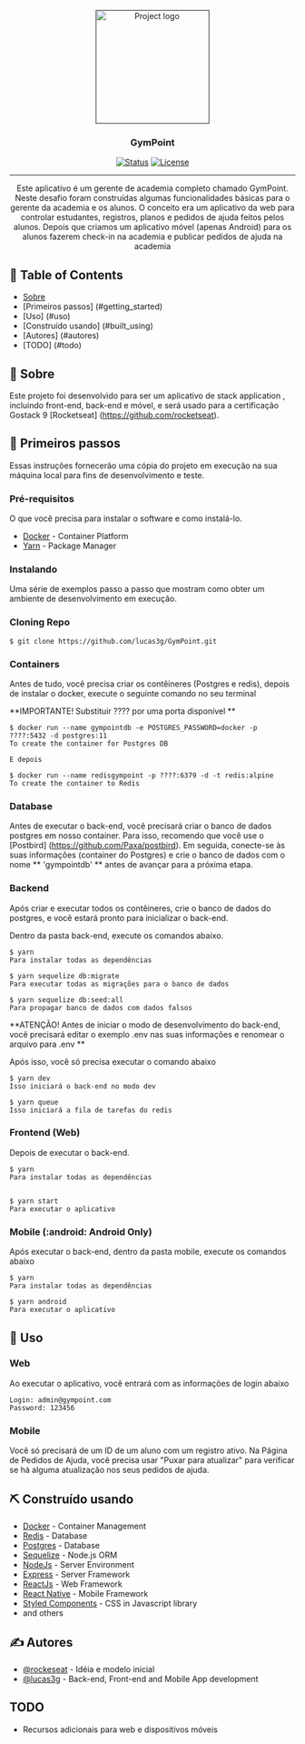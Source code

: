 <p align="center">
  <a href="" rel="noopener">
 <img width=200px src="https://github.com/Rocketseat/bootcamp-gostack-desafio-02/raw/master/.github/logo.png" alt="Project logo"></a>
</p>

<h3 align="center">GymPoint</h3>

<div align="center">

[![Status](https://img.shields.io/badge/status-active-success.svg)]()
[![License](https://img.shields.io/badge/license-MIT-blue.svg)](/LICENSE)

</div>

---

<p align="center"> Este aplicativo é um gerente de academia completo chamado GymPoint. <br> Neste desafio foram construídas algumas funcionalidades básicas para o gerente da academia e os alunos. O conceito era um aplicativo da web para controlar estudantes, registros, planos e pedidos de ajuda feitos pelos alunos. Depois que criamos um aplicativo móvel (apenas Android) para os alunos fazerem check-in na academia e publicar pedidos de ajuda na academia 
    <br> 
</p>

## 📝 Table of Contents

- [Sobre](#about)
- [Primeiros passos] (#getting_started)
- [Uso] (#uso)
- [Construído usando] (#built_using)
- [Autores] (#autores)
- [TODO] (#todo)

## 🧐 Sobre <a name = "about"></a>

Este projeto foi desenvolvido para ser um aplicativo de stack application , incluindo front-end, back-end e móvel, e será usado para a certificação Gostack 9 [Rocketseat] (https://github.com/rocketseat).

## 🏁 Primeiros passos <a name = "getting_started"></a>

Essas instruções fornecerão uma cópia do projeto em execução na sua máquina local para fins de desenvolvimento e teste.

### Pré-requisitos

O que você precisa para instalar o software e como instalá-lo.

- [Docker](https://www.docker.com/) - Container Platform
- [Yarn](https://yarnpkg.com/lang/en/) - Package Manager

### Instalando

Uma série de exemplos passo a passo que mostram como obter um ambiente de desenvolvimento em execução.

### Cloning Repo

```
$ git clone https://github.com/lucas3g/GymPoint.git
```

### Containers

Antes de tudo, você precisa criar os contêineres (Postgres e redis), depois de instalar o docker, execute o seguinte comando no seu terminal

**IMPORTANTE! Substituir ???? por uma porta disponível **

```
$ docker run --name gympointdb -e POSTGRES_PASSWORD=docker -p ????:5432 -d postgres:11
To create the container for Postgres DB

E depois

$ docker run --name redisgympoint -p ????:6379 -d -t redis:alpine
To create the container to Redis

```

### Database

Antes de executar o back-end, você precisará criar o banco de dados postgres em nosso container. Para isso, recomendo que você use o [Postbird] (https://github.com/Paxa/postbird). Em seguida, conecte-se às suas informações (container do Postgres) e crie o banco de dados com o nome ** 'gympointdb' ** antes de avançar para a próxima etapa.

### Backend

Após criar e executar todos os contêineres, crie o banco de dados do postgres, e você estará pronto para inicializar o back-end.

Dentro da pasta back-end, execute os comandos abaixo.

```
$ yarn
Para instalar todas as dependências

$ yarn sequelize db:migrate
Para executar todas as migrações para o banco de dados

$ yarn sequelize db:seed:all
Para propagar banco de dados com dados falsos
```


**ATENÇÃO! Antes de iniciar o modo de desenvolvimento do back-end, você precisará editar o exemplo .env nas suas informações e renomear o arquivo para .env **

Após isso, você só precisa executar o comando abaixo

```
$ yarn dev
Isso iniciará o back-end no modo dev

$ yarn queue
Isso iniciará a fila de tarefas do redis
```

### Frontend (Web)

Depois de executar o back-end.

```
$ yarn
Para instalar todas as dependências


$ yarn start
Para executar o aplicativo
```

### Mobile (:android: Android Only)

Após executar o back-end, dentro da pasta mobile, execute os comandos abaixo

```
$ yarn
Para instalar todas as dependências

$ yarn android
Para executar o aplicativo
```

## 🎈 Uso<a name="usage"></a>

### Web

Ao executar o aplicativo, você entrará com as informações de login abaixo

```
Login: admin@gympoint.com
Password: 123456
```

### Mobile

Você só precisará de um ID de um aluno com um registro ativo.
Na Página de Pedidos de Ajuda, você precisa usar "Puxar para atualizar" para verificar se há alguma atualização nos seus pedidos de ajuda.

## ⛏️ Construído usando <a name = "built_using"></a>

- [Docker](https://www.docker.com/) - Container Management
- [Redis](https://redis.io/) - Database
- [Postgres](https://www.postgressql.org/) - Database
- [Sequelize](https://sequelize.org/) - Node.js ORM
- [NodeJs](https://nodejs.org/en/) - Server Environment
- [Express](https://expressjs.com/) - Server Framework
- [ReactJs](https://reactjs.org/) - Web Framework
- [React Native](https://react-native.org/) - Mobile Framework
- [Styled Components](https://www.styled-components.com/) - CSS in Javascript library
- and others

## ✍️ Autores <a name = "authors"></a>

- [@rockeseat](https://rocketseat.com.br/bootcamp) - 
Idéia e modelo inicial
- [@lucas3g](https://github.com/lucas3g) - Back-end, Front-end and Mobile App development

## TODO <a name="todo"></a>

- Recursos adicionais para web e dispositivos móveis